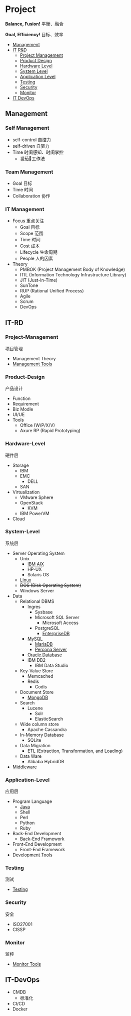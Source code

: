 # Project

**Balance, Fusion!** 平衡、融合

**Goal, Efficiency!** 目标、效率

- [Management](#management)
- [IT R&D](#it-rd-devops)
  - [Project Management](#project-management)
  - [Product Design](#product-design)
  - [Hardware Level](#hardware-level)
  - [System Level](#system-level)
  - [Application Level](#application-level)
  - [Testing](#testing)
  - [Security](#security)
  - [Monitor](#monitor)
- [IT DevOps](#it-devops)

## Management

### Self Management

- self-control 自控力
- self-driven 自驱力
- Time 时间感知、时间掌控
  - 番茄🍅工作法

### Team Management

- Goal 目标
- Time 时间
- Collaboration 协作

### IT Management

- Focus 重点关注
  - Goal 目标
  - Scope 范围
  - Time 时间
  - Cost 成本
  - Lifecycle 生命周期
  - People 人的因素
- Theory
  - PMBOK (Project Management Body of Knowledge)
  - ITIL (Information Technology Infrastructure Library)
  - JIT (Just-In-Time)
  - SunTone
  - RUP (Rational Unified Process)
  - Agile
  - Scrum
  - DevOps

## IT-RD

### Project-Management
项目管理

- Management Theory
- [Management Tools](https://github.com/shawn0915/tools-study/blob/master/README.md#management)

### Product-Design
产品设计

- Function
- Requirement
- Biz Modle
- UI/UE
- Tools
  - Office (W/P/X/V)
  - Axure RP (Rapid Prototyping)

### Hardware-Level
硬件层

- Storage
  - IBM
  - EMC
    - DELL
  - SAN
- Virtualization
  - VMware Sphere
  - OpenStack
    - KVM
  - IBM PowerVM
- Cloud

### System-Level
系统层

- Server Operating System
  - Unix
    - [IBM AIX](https://github.com/shawn0915/linux-study/blob/master/unix/aix/AIX.md)
    - HP-UX
    - Solaris OS
  - [Linux](https://github.com/shawn0915/linux-study)
  - ~~DOS (Disk Operating System)~~
  - Windows Server
- Data
  - Relational DBMS
    - Ingres
      - Sysbase
      - Microsoft SQL Server
        - Microsoft Access
      - PostgreSQL
        - [EnterpriseDB](https://www.enterprisedb.com)
    - [MySQL](https://github.com/shawn0915/mysql-study/blob/master/README.md#mysql-knowledge-system)
      - [MariaDB](https://github.com/shawn0915/mysql-study/blob/master/branch/MariaDB.md#mariadb)
      - [Percona Server](https://github.com/shawn0915/mysql-study/blob/master/branch/PerconaServer.md#percona-server)
    - [Oracle Database](https://github.com/shawn0915/oracle-study)
    - IBM DB2
      - IBM Data Studio
  - Key-Value Store
    - Memcached
    - Redis
      - Codis
  - Document Store
    - [MongoDB](https://github.com/shawn0915/mongoDB-study#mongodb-study)
  - Search
    - Lucene
      - Solr
      - ElasticSearch
  - Wide column store
    - Apache Cassandra
  - In-Memory Database
    - SQLite
  - Data Migration
    - ETL (Extraction, Transformation, and Loading)
  - Data Ware
    - Alibaba HybridDB
- [Middleware](https://github.com/shawn0915/middleware-study)

### Application-Level
应用层

- Program Language
  - [Java](https://github.com/shawn0915/java-study)
  - Shell
  - Perl
  - Python
  - Ruby
- Back-End Development
  - Back-End Framework
- Front-End Development
  - Front-End Framework
- [Development Tools](https://github.com/shawn0915/tools-study/blob/master/README.md#monitor)

### Testing
测试

- [Testing](https://github.com/shawn0915/testing-study)

### Security
安全

- ISO27001
- CISSP

### Monitor
监控

- [Monitor Tools](https://github.com/shawn0915/tools-study/blob/master/README.md#monitor)

## IT-DevOps

- CMDB
  - 标准化
- CI/CD
- Docker
